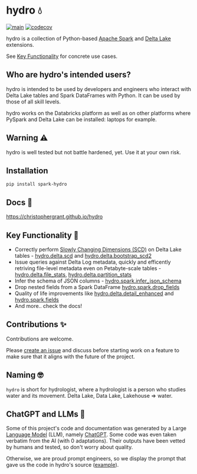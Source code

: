# hydro 💧

[![main](https://github.com/christophergrant/hydro/actions/workflows/main.yml/badge.svg)](https://github.com/christophergrant/hydro/actions/workflows/main.yml)
[![codecov](https://codecov.io/gh/christophergrant/hydro/branch/main/graph/badge.svg?token=Z64814CV1E)](https://codecov.io/gh/christophergrant/hydro)

hydro is a collection of Python-based [Apache Spark](https://spark.apache.org/) and [Delta Lake](https://delta.io/) extensions.

See [Key Functionality](#key-functionality-) for concrete use cases.

## Who are hydro's intended users?

hydro is intended to be used by developers and engineers who interact with Delta Lake tables and Spark DataFrames with Python. It can be used by those of all skill levels.

hydro works on the Databricks platform as well as on other platforms where PySpark and Delta Lake can be installed: laptops for example.


## Warning ⚠️

hydro is well tested but not battle hardened, yet. Use it at your own risk.

## Installation

```commandline
pip install spark-hydro
```

## Docs 📖

https://christophergrant.github.io/hydro

## Key Functionality 🔑

- Correctly perform [Slowly Changing Dimensions (SCD)](https://en.wikipedia.org/wiki/Slowly_changing_dimension) on Delta Lake tables - [hydro.delta.scd](https://christophergrant.github.io/hydro/api/delta.html#hydro.delta.scd) and [hydro.delta.bootstrap_scd2](https://christophergrant.github.io/hydro/delta.html#hydro.delta.bootstrap_scd2)
- Issue queries against Delta Log metadata, quickly and efficently retriving file-level metadata even on Petabyte-scale tables - [hydro.delta.file_stats](https://christophergrant.github.io/hydro/api/delta.html#hydro.delta.file_stats), [hydro.delta.partition_stats](https://christophergrant.github.io/hydro/api/delta.html#hydro.delta.partition_stats)
- Infer the schema of JSON columns - [hydro.spark.infer_json_schema](https://christophergrant.github.io/hydro/api/delta.html#hydro.delta.infer_json_field)
- Drop nested fields from a Spark DataFrame [hydro.spark.drop_fields](https://christophergrant.github.io/hydro/api/spark.html#hydro.spark.drop_fields)
- Quality of life improvements like [hydro.delta.detail_enhanced](https://christophergrant.github.io/hydro/api/delta.html#hydro.delta.detail_enhanced) and [hydro.spark.fields](https://christophergrant.github.io/hydro/api/spark.html#hydro.spark.fields)
- And more.. check the docs!

## Contributions ✨

Contributions are welcome.

Please [create an issue](https://github.com/christophergrant/hydro/issues/new/choose) and discuss before starting work on a feature to make sure that it aligns with the future of the project.

## Naming 🤓

`hydro` is short for hydrologist, where a hydrologist is a person who studies water and its movement. Delta Lake, Data Lake, Lakehouse => water.

## ChatGPT and LLMs 🤖

Some of this project's code and documentation was generated by a Large [Language Model](https://en.wikipedia.org/wiki/Language_model) (LLM), namely [ChatGPT](https://chat.openai.com/chat). Some code was even taken verbatim from the AI (with 0 adaptations). Their outputs have been vetted by humans and tested, so don't worry about quality.

Otherwise, we are proud prompt engineers, so we display the prompt that gave us the code in hydro's source ([example](https://github.com/christophergrant/hydro/commit/8d2d84da4930f14caac62c46ea9a1c07a8bdeac4#diff-4665a0f13cae8eb34e13e308ee3935edf0a63f563ac6301038b0d15f95666446R11)).

